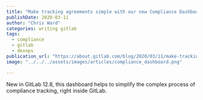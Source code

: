 ```yaml
---
title: "Make tracking agreements simple with our new Compliance Dashboard"
publishDate: 2020-03-11
author: "Chris Ward"
categories: writing gitlab
tags:
  - compliance
  - gitlab
  - devops
publication_url: "https://about.gitlab.com/blog/2020/03/11/make-tracking-agreements-simple-compliance-dashboard/"
image: "../../../assets/images/articles/compliance_dashboard.png"

---
```

New in GitLab 12.8, this dashboard helps to simplify the complex process of compliance tracking, right inside GitLab.